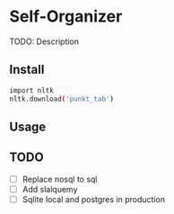 # Self-Organizer
TODO: Description

## Install
```bash
import nltk
nltk.download('punkt_tab')
```

## Usage

## TODO
- [ ] Replace nosql to sql
- [ ] Add slalquemy
- [ ] Sqlite local and postgres in production
